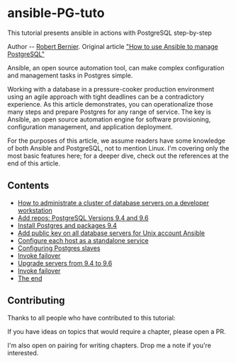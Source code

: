 # ansible-PG-tuto
This tutorial presents ansible in actions with PostgreSQL step-by-step

Author -- [Robert Bernier](https://opensource.com/users/rbernier). Original article ["How to use Ansible to manage PostgreSQL"](https://opensource.com/article/17/6/ansible-postgresql-operations) 

Ansible, an open source automation tool, can make complex configuration and management tasks in Postgres simple.

Working with a database in a pressure-cooker production environment using an agile approach with tight deadlines can be a contradictory experience. As this article demonstrates, you can operationalize those many steps and prepare Postgres for any range of service. The key is Ansible, an open source automation engine for software provisioning, configuration management, and application deployment.

For the purposes of this article, we assume readers have some knowledge of both Ansible and PostgreSQL, not to mention Linux. I'm covering only the most basic features here; for a deeper dive, check out the references at the end of this article.


## Contents

- [How to administrate a cluster of database servers on a developer workstation](https://github.com/4orbit/ansible-PG-tuto/tree/master/step-00)
- [Add repos: PostgreSQL Versions 9.4 and 9.6](https://github.com/4orbit/ansible-PG-tuto/tree/master/step-01)
- [Install Postgres and packages 9.4](https://github.com/4orbit/ansible-PG-tuto/tree/master/step-02)
- [Add public key on all database servers for Unix account Ansible](https://github.com/4orbit/ansible-PG-tuto/tree/master/step-03)
- [Configure each host as a standalone service](https://github.com/4orbit/ansible-PG-tuto/tree/master/step-04)
- [Configuring Postgres slaves](https://github.com/4orbit/ansible-PG-tuto/tree/master/step-05)
- [Invoke failover](https://github.com/4orbit/ansible-PG-tuto/tree/master/step-06)
- [Upgrade servers from 9.4 to 9.6](https://github.com/4orbit/ansible-PG-tuto/tree/master/step-07)
- [Invoke failover](https://github.com/4orbit/ansible-PG-tuto/tree/master/step-08)
- [The end](https://github.com/4orbit/ansible-PG-tuto/tree/master/step-99)


## Contributing

Thanks to all people who have contributed to this tutorial:

If you have ideas on topics that would require a chapter, please open a
PR.

I'm also open on pairing for writing chapters. Drop me a note if you're
interested.

